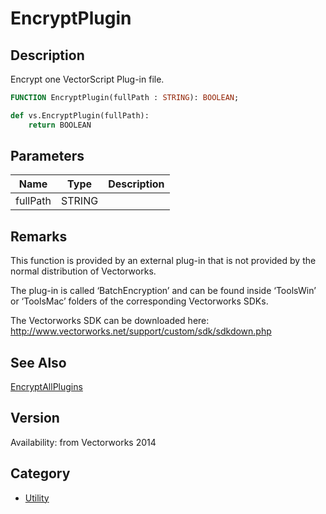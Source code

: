# EncryptPlugin

## Description
Encrypt one VectorScript Plug-in file.

```pascal
FUNCTION EncryptPlugin(fullPath : STRING): BOOLEAN;
```

```python
def vs.EncryptPlugin(fullPath):
    return BOOLEAN
```

## Parameters
|Name|Type|Description|
|---|---|---|
|fullPath|STRING|   |

## Remarks
This function is provided by an external plug-in that is not provided by the normal distribution of Vectorworks.

The plug-in is called ‘BatchEncryption’ and can be found inside ‘ToolsWin’ or ‘ToolsMac’ folders of the corresponding Vectorworks SDKs.

The Vectorworks SDK can be downloaded here:
http://www.vectorworks.net/support/custom/sdk/sdkdown.php

## See Also
[EncryptAllPlugins](EncryptAllPlugins.md)

## Version
Availability: from Vectorworks 2014

## Category
* [Utility](../Categories/Utility.md)
